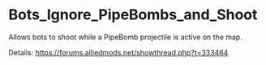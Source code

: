 # Bots_Ignore_PipeBombs_and_Shoot
Allows bots to shoot while a PipeBomb projectile is active on the map.

Details: https://forums.alliedmods.net/showthread.php?t=333464
